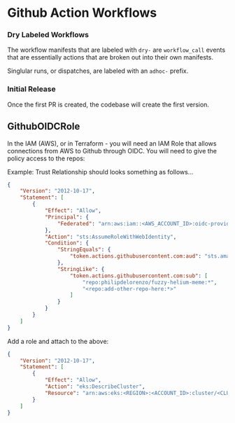 # Github Action Workflows

### Dry Labeled Workflows

The workflow manifests that are labeled with `dry-` are `workflow_call` events
that are essentially actions that are broken out into their own manifests.

Singlular runs, or dispatches, are labeled with an `adhoc-` prefix.

### Initial Release

Once the first PR is created, the codebase will create the first version.

## GithubOIDCRole

In the IAM (AWS), or in Terraform - you will need an IAM Role that allows connections
from AWS to Github through OIDC. You will need to give the policy access to the repos:

Example: Trust Relationship should looks something as follows...

```json
{
    "Version": "2012-10-17",
    "Statement": [
        {
            "Effect": "Allow",
            "Principal": {
                "Federated": "arn:aws:iam::<AWS_ACCOUNT_ID>:oidc-provider/token.actions.githubusercontent.com"
            },
            "Action": "sts:AssumeRoleWithWebIdentity",
            "Condition": {
                "StringEquals": {
                    "token.actions.githubusercontent.com:aud": "sts.amazonaws.com"
                },
                "StringLike": {
                    "token.actions.githubusercontent.com:sub": [
                        "repo:philipdelorenzo/fuzzy-helium-meme:*",
                        "<repo:add-other-repo-here:*>"
                    ]
                }
            }
        }
    ]
}
```

Add a role and attach to the above:

```json
{
    "Version": "2012-10-17",
    "Statement": [
        {
            "Effect": "Allow",
            "Action": "eks:DescribeCluster",
            "Resource": "arn:aws:eks:<REGION>:<ACCOUNT_ID>:cluster/<CLUSTER_NAME>"
        }
    ]
}
```
